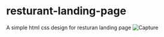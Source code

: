 # resturant-landing-page
A simple html css design for resturan landing page
![Capture](https://user-images.githubusercontent.com/22674425/152664980-442beb3e-0da7-49f6-9e0b-7c8d1fb39758.JPG)
